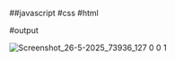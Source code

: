 ##javascript
#css
#html

#output


![Screenshot_26-5-2025_73936_127 0 0 1](https://github.com/user-attachments/assets/774c945e-a758-473b-93b1-88ec325ea807)
